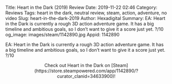 Title: Heart in the Dark (2019) Review
Date: 2019-11-22 02:46
Category: Reviews
Tags: heart in the dark, neutral review, steam, action, adventure, no video
Slug: heart-in-the-dark-2019
Author: Hexadigital
Summary: EA: Heart in the Dark is currently a rough 3D action adventure game. It has a big timeline and ambitious goals, so I don’t want to give it a score just yet. ?/10
og_image: images/steam/1142890.jpg
Appid: 1142890

EA: Heart in the Dark is currently a rough 3D action adventure game. It has a big timeline and ambitious goals, so I don’t want to give it a score just yet. ?/10

<center>Check out Heart in the Dark on [Steam](https://store.steampowered.com/app/1142890/?curator_clanid=34633900)!</center>